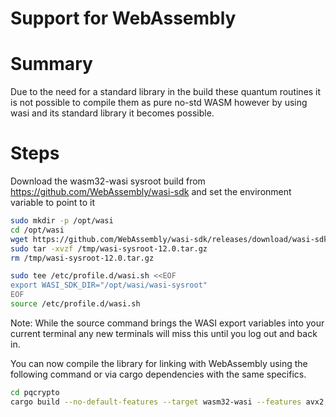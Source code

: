 Support for WebAssembly
=======================

# Summary

Due to the need for a standard library in the build these quantum routines it is not
possible to compile them as pure no-std WASM however by using wasi and its standard
library it becomes possible.

# Steps

Download the wasm32-wasi sysroot build from https://github.com/WebAssembly/wasi-sdk
and set the environment variable to point to it

```sh
sudo mkdir -p /opt/wasi
cd /opt/wasi
wget https://github.com/WebAssembly/wasi-sdk/releases/download/wasi-sdk-12/wasi-sysroot-12.0.tar.gz -O /tmp/wasi-sysroot-12.0.tar.gz
sudo tar -xvzf /tmp/wasi-sysroot-12.0.tar.gz
rm /tmp/wasi-sysroot-12.0.tar.gz

sudo tee /etc/profile.d/wasi.sh <<EOF
export WASI_SDK_DIR="/opt/wasi/wasi-sysroot"
EOF
source /etc/profile.d/wasi.sh
````

Note: While the source command brings the WASI export variables into your current
terminal any new terminals will miss this until you log out and back in.

You can now compile the library for linking with WebAssembly using the following
command or via cargo dependencies with the same specifics.

```sh
cd pqcrypto
cargo build --no-default-features --target wasm32-wasi --features avx2,serialization
```
